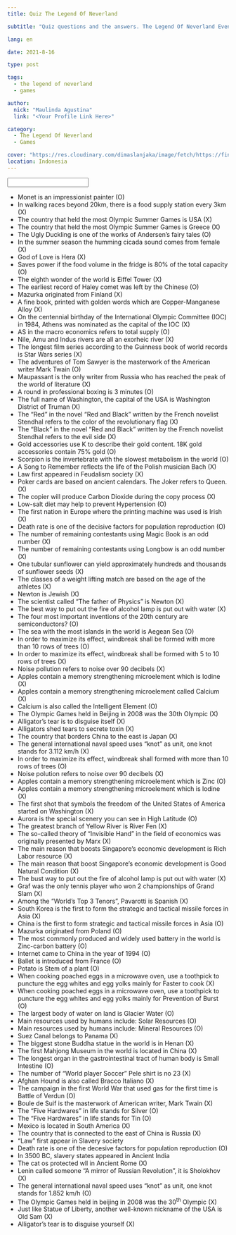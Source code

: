 ```yaml
---
title: Quiz The Legend Of Neverland

subtitle: "Quiz questions and the answers. The Legend Of Neverland Event."

lang: en

date: 2021-8-16

type: post

tags:
  - the legend of neverland
  - games

author:
  nick: "Maulinda Agustina"
  link: "<Your Profile Link Here>"

category:
  - The Legend Of Neverland
  - Games

cover: "https://res.cloudinary.com/dimaslanjaka/image/fetch/https://findurthing.com/wp-content/uploads/2021/01/SCENIC-QUIZ.jpg"
location: Indonesia
---
```


<div class="container">
  <label for="search-questions"></label>
  <input autocomplete="chrome-off" type="text" id="search-questions" class="form-control">
</div>

<ul id="questions">
  <li>Monet is an impressionist painter (O)</li>
  <li>In walking races beyond 20km, there is a food supply station every 3km (X)</li>
  <li>The country that held the most Olympic Summer Games is USA (X)</li>
  <li>The country that held the most Olympic Summer Games is Greece (X)</li>
  <li>The Ugly Duckling is one of the works of Andersen’s fairy tales (O)</li>
  <li>In the summer season the humming cicada sound comes from female (X)</li>
  <li>God of Love is Hera (X)</li>
  <li>Saves power if the food volume in the fridge is 80% of the total capacity (O)</li>
  <li>The eighth wonder of the world is Eiffel Tower (X)</li>
  <li>The earliest record of Haley comet was left by the Chinese (O)</li>
  <li>Mazurka originated from Finland (X)</li>
  <li>A fine book, printed with golden words which are Copper-Manganese Alloy (X)</li>
  <li>On the centennial birthday of the International Olympic Committee (IOC) in 1984, Athens was nominated as the capital of the IOC (X)</li>
  <li>AS in the macro economics refers to total supply (O)</li>
  <li>Nile, Amu and Indus rivers are all an exorheic river (X)</li>
  <li>The longest film series according to the Guinness book of world records is Star Wars series (X)</li>
  <li>The adventures of Tom Sawyer is the masterwork of the American writer Mark Twain (O)</li>
  <li>Maupassant is the only writer from Russia who has reached the peak of the world of literature (X)</li>
  <li>A round in professional boxing is 3 minutes (O)</li>
  <li>The full name of Washington, the capital of the USA is Washington District of Truman (X)</li>
  <li>The “Red” in the novel “Red and Black” written by the French novelist Stendhal refers to the color of the revolutionary flag (X)</li>
  <li>The “Black” in the novel “Red and Black” written by the French novelist Stendhal refers to the evil side (X)</li>
  <li>Gold accessories use K to describe their gold content. 18K gold accessories contain 75% gold (O)</li>
  <li>Scorpion is the invertebrate with the slowest metabolism in the world (O)</li>
  <li>A Song to Remember reflects the life of the Polish musician Bach (X)</li>
  <li>Law first appeared in Feudalism society (X)</li>
  <li>Poker cards are based on ancient calendars. The Joker refers to Queen. (X)</li>
  <li>The copier will produce Carbon Dioxide during the copy process (X)</li>
  <li>Low-salt diet may help to prevent Hypertension (O)</li>
  <li>The first nation in Europe where the printing machine was used is Irish (X)</li>
  <li>Death rate is one of the decisive factors for population reproduction (O)</li>
  <li>The number of remaining contestants using Magic Book is an odd number (X)</li>
  <li>The number of remaining contestants using Longbow is an odd number (X)</li>
  <li>One tubular sunflower can yield approximately hundreds and thousands of sunflower seeds (X)</li>
  <li>The classes of a weight lifting match are based on the age of the athletes (X)</li>
  <li>Newton is Jewish (X)</li>
  <li>The scientist called “The father of Physics” is Newton (X)</li>
  <li>The best way to put out the fire of alcohol lamp is put out with water (X)</li>
  <li>The four most important inventions of the 20th century are semiconductors? (O)</li>
  <li>The sea with the most islands in the world is Aegean Sea (O)</li>
  <li>In order to maximize its effect, windbreak shall be formed with more than 10 rows of trees (O)</li>
  <li>In order to maximize its effect, windbreak shall be formed with 5 to 10 rows of trees (X)</li>
  <li>Noise pollution refers to noise over 90 decibels (X)</li>
  <li>Apples contain a memory strengthening microelement which is Iodine (X)</li>
  <li>Apples contain a memory strengthening microelement called Calcium (X)</li>
  <li>Calcium is also called the Intelligent Element (O)</li>
  <li>The Olympic Games held in Beijing in 2008 was the 30th Olympic (X)</li>
  <li>Alligator’s tear is to disguise itself (X)</li>
  <li>Alligators shed tears to secrete toxin (X)</li>
  <li>The country that borders China to the east is Japan (X)</li>
  <li>The general international naval speed uses “knot” as unit, one knot stands for 3.112 km/h (X)</li>
  <li>In order to maximize its effect, windbreak shall formed with more than 10 rows of trees (O)</li>
  <li>Noise polution refers to noise over 90 decibels (X)</li>
  <li>Apples contain a memory strengthening microelement which is Zinc (O)</li>
  <li>Apples contain a memory strengthening microelement which is lodine (X)</li>
  <li>The first shot that symbols the freedom of the United States of America started on Washington (X)</li>
  <li>Aurora is the special scenery you can see in High Latitude (O)</li>
  <li>The greatest branch of Yellow River is River Fen (X)</li>
  <li>The so-called theory of “Invisible Hand” in the field of economics was originally presented by Marx (X)</li>
  <li>The main reason that boosts Singapore’s economic development is Rich Labor resource (X)</li>
  <li>The main reason that boost Singapore’s economic development is Good Natural Condition (X)</li>
  <li>The bust way to put out the fire of alcohol lamp is put out with water (X)</li>
  <li>Graf was the only tennis player who won 2 championships of Grand Slam (X)</li>
  <li>Among the “World’s Top 3 Tenors”, Pavarotti is Spanish (X)</li>
  <li>South Korea is the first to form the strategic and tactical missile forces in Asia (X)</li>
  <li>China is the first to form strategic and tactical missile forces in Asia (O)</li>
  <li>Mazurka originated from Poland (O)</li>
  <li>The most commonly produced and widely used battery in the world is Zinc-carbon battery (O)</li>
  <li>Internet came to China in the year of 1994 (O)</li>
  <li>Ballet is introduced from France (O)</li>
  <li>Potato is Stem of a plant (O)</li>
  <li>When cooking poached eggs in a microwave oven, use a toothpick to puncture the egg whites and egg yolks mainly for Faster to cook (X)</li>
  <li>When cooking poached eggs in a microwave oven, use a toothpick to puncture the egg whites and egg yolks mainly for Prevention of Burst (O)</li>
  <li>The largest body of water on land is Glacier Water (O)</li>
  <li>Main resources used by humans include: Solar Resources (O)</li>
  <li>Main resources used by humans include: Mineral Resources (O)</li>
  <li>Suez Canal belongs to Panama (X)</li>
  <li>The biggest stone Buddha statue in the world is in Henan (X)</li>
  <li>The first Mahjong Museum in the world is located in China (X)</li>
  <li>The longest organ in the gastrointestinal tract of human body is Small Intestine (O)</li>
  <li>The number of “World player Soccer” Pele shirt is no 23 (X)</li>
  <li>Afghan Hound is also called Bracco Italiano (X)</li>
  <li>The campaign in the first World War that used gas for the first time is Battle of Verdun (O)</li>
  <li>Boule de Suif is the masterwork of American writer, Mark Twain (X)</li>
  <li>The “Five Hardwares” in life stands for Silver (O)</li>
  <li>The “Five Hardwares” in life stands for Tin (O)</li>
  <li>Mexico is located in South America (X)</li>
  <li>The country that is connected to the east of China is Russia (X)</li>
  <li>“Law” first appear in Slavery society</li>
  <li>Death rate is one of the decesive factors for population reproduction (O)</li>
  <li>In 3500 BC, slavery states appeared in Ancient India</li>
  <li>The cat os protected wll in Ancient Rome (X)</li>
  <li>Lenin called someone “A mirror of Russian Revolution”, it is Sholokhov (X)</li>
  <li>The general international naval speed uses “knot” as unit, one knot stands for 1.852 km/h (O)</li>
  <li>The Olympic Games held in beijing in 2008 was the 30<sup>th</sup> Olympic (X)</li>
  <li>Just like Statue of Liberty, another well-known nickname of the USA is Old Sam (X)</li>
  <li>Alligator’s tear is to disguise yourself (X)</li>
</ul>

<script>
loadJScript(
  "https://cdnjs.cloudflare.com/ajax/libs/jquery/3.6.0/jquery.min.js",
  jQueryMethod
);

//this function will work cross-browser for loading scripts asynchronously
function loadJScript(src, callback) {
  var s, r, t;
  r = false;
  s = document.createElement("script");
  s.type = "text/javascript";
  s.src = src;
  s.onload = s.onreadystatechange = function () {
    //console.log( this.readyState ); //uncomment this line to see which ready states are called.
    if (!r && (!this.readyState || this.readyState == "complete")) {
      r = true;
      callback();
    }
  };
  t = document.getElementsByTagName("script")[0];
  t.parentNode.insertBefore(s, t);
}

function escapeRegExp(string) {
  return string.replace(/[.*+?^${}()|[\]\\]/g, "\\$&"); // $& means the whole matched string
}

function jQueryMethod() {
  // ul questions
  const questions = document.getElementById("questions");
  const inputSearch = document.getElementById("search-questions");

  jQuery("#search-questions").keyup(function () {
    var filter = jQuery(this).val();
    let listQuiz = jQuery("ul[id*='questions'] li");
    listQuiz.each(function (index) {
      const searchWild =
        jQuery(this)
          .text()
          .search(new RegExp(escapeRegExp(filter), "gmi")) < 0;
      const searchFirst =
        jQuery(this)
          .text()
          .search(new RegExp("^" + escapeRegExp(filter), "gmi")) < 0;
      if (searchFirst) {
        jQuery(this).hide();
      } else {
        jQuery(this).show();
        // move to first position
        jQuery(this).prependTo(jQuery("ul[id*='questions']"));
      }
      if (searchWild) {
        jQuery(this).hide();
      } else {
        jQuery(this).show();
      }
    });
  });
}
</script>
